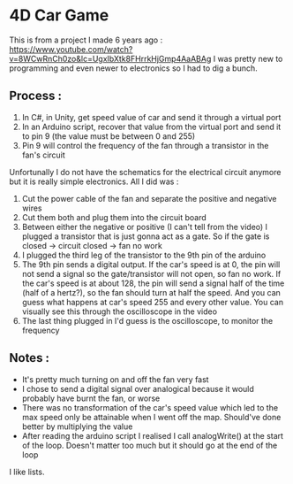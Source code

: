 # 4D Car Game

This is from a project I made 6 years ago : https://www.youtube.com/watch?v=8WCwRnCh0zo&lc=UgxIbXtk8FHrrkHjGmp4AaABAg
I was pretty new to programming and even newer to electronics so I had to dig a bunch.

## Process :

1. In C#, in Unity, get speed value of car and send it through a virtual port
2. In an Arduino script, recover that value from the virtual port and send it to pin 9 (the value must be between 0 and 255)
3. Pin 9 will control the frequency of the fan through a transistor in the fan's circuit

Unfortunally I do not have the schematics for the electrical circuit anymore but it is really simple electronics. All I did was :

1. Cut the power cable of the fan and separate the positive and negative wires
2. Cut them both and plug them into the circuit board
3. Between either the negative or positive (I can't tell from the video) I plugged a transistor that is just gonna act as a gate. So if the gate is closed -> circuit closed -> fan no work
4. I plugged the third leg of the transistor to the 9th pin of the arduino
5. The 9th pin sends a digital output. If the car's speed is at 0, the pin will not send a signal so the gate/transistor will not open, so fan no work. If the car's speed is at about 128, the pin will send a signal half of the time (half of a hertz?), so the fan should turn at half the speed. And you can guess what happens at car's speed 255 and every other value. You can visually see this through the oscilloscope in the video
6. The last thing plugged in I'd guess is the oscilloscope, to monitor the frequency

## Notes :

- It's pretty much turning on and off the fan very fast
- I chose to send a digital signal over analogical because it would probably have burnt the fan, or worse
- There was no transformation of the car's speed value which led to the max speed only be attainable when I went off the map. Should've done better by multiplying the value
- After reading the arduino script I realised I call analogWrite() at the start of the loop. Doesn't matter too much but it should go at the end of the loop



I like lists.
